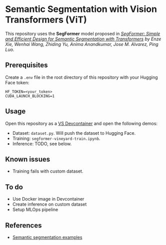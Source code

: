 # Semantic Segmentation with Vision Transformers (ViT)

This repository uses the **SegFormer** model proposed in _[SegFormer: Simple and Efficient Design for Semantic Segmentation with Transformers](https://arxiv.org/abs/2105.15203) by Enze Xie, Wenhai Wang, Zhiding Yu, Anima Anandkumar, Jose M. Alvarez, Ping Luo_.

## Prerequisites

Create a `.env` file in the root directory of this repository with your Hugging Face token:

```env
HF_TOKEN=<your_token>
CUDA_LAUNCH_BLOCKING=1
```

## Usage

Open this repository as a [VS Devcontainer](https://code.visualstudio.com/docs/devcontainers/tutorial) and open the following demos:

* Dataset: `dataset.py`. Will push the dataset to Hugging Face.
* Training: `segformer-vineyard-train.ipynb`.
* Inference: TODO, see below.

## Known issues

* Training fails with custom dataset.

## To do

* Use Docker image in Devcontainer
* Create inference on custom dataset
* Setup MLOps pipeline

## References

* [Semantic segmentation examples](https://github.com/huggingface/transformers/tree/main/examples/pytorch/semantic-segmentation)
